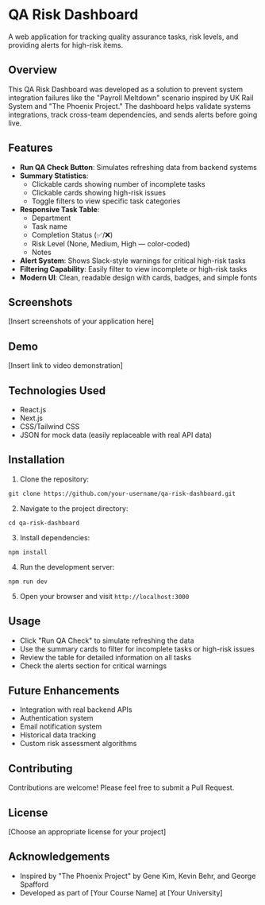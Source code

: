 # QA Risk Dashboard

A web application for tracking quality assurance tasks, risk levels, and providing alerts for high-risk items.

## Overview

This QA Risk Dashboard was developed as a solution to prevent system integration failures like the "Payroll Meltdown" scenario inspired by UK Rail System and "The Phoenix Project." The dashboard helps validate systems integrations, track cross-team dependencies, and sends alerts before going live.

## Features

- **Run QA Check Button**: Simulates refreshing data from backend systems
- **Summary Statistics**: 
  - Clickable cards showing number of incomplete tasks
  - Clickable cards showing high-risk issues
  - Toggle filters to view specific task categories
- **Responsive Task Table**:
  - Department
  - Task name
  - Completion Status (✅/❌)
  - Risk Level (None, Medium, High — color-coded)
  - Notes
- **Alert System**: Shows Slack-style warnings for critical high-risk tasks
- **Filtering Capability**: Easily filter to view incomplete or high-risk tasks
- **Modern UI**: Clean, readable design with cards, badges, and simple fonts

## Screenshots

[Insert screenshots of your application here]

## Demo

[Insert link to video demonstration]

## Technologies Used

- React.js
- Next.js
- CSS/Tailwind CSS
- JSON for mock data (easily replaceable with real API data)

## Installation

1. Clone the repository:
```
git clone https://github.com/your-username/qa-risk-dashboard.git
```

2. Navigate to the project directory:
```
cd qa-risk-dashboard
```

3. Install dependencies:
```
npm install
```

4. Run the development server:
```
npm run dev
```

5. Open your browser and visit `http://localhost:3000`

## Usage

- Click "Run QA Check" to simulate refreshing the data
- Use the summary cards to filter for incomplete tasks or high-risk issues
- Review the table for detailed information on all tasks
- Check the alerts section for critical warnings

## Future Enhancements

- Integration with real backend APIs
- Authentication system
- Email notification system
- Historical data tracking
- Custom risk assessment algorithms

## Contributing

Contributions are welcome! Please feel free to submit a Pull Request.

## License

[Choose an appropriate license for your project]

## Acknowledgements

- Inspired by "The Phoenix Project" by Gene Kim, Kevin Behr, and George Spafford
- Developed as part of [Your Course Name] at [Your University]
